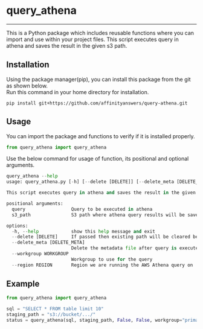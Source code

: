 # query_athena
---
This is a Python package which includes reusable functions where you can import and use within your project files. This script executes query in athena and saves the result in the given s3 path.

## Installation

Using the package manager(pip), you can install this package from the git as shown below.  
Run this command in your home directory for installation.

``` 
pip install git+https://github.com/affinityanswers/query-athena.git
```

## Usage

You can import the package and functions to verify if it is installed properly.

```python 
from query_athena import query_athena
```

Use the below command for usage of function, its positional and optional arguments.

```python 
query_athena --help
usage: query_athena.py [-h] [--delete [DELETE]] [--delete_meta [DELETE_META]] [--workgroup WORKGROUP] [--region REGION] query s3_path

This script executes query in athena and saves the result in the given s3 path

positional arguments:
  query                 Query to be executed in athena
  s3_path               S3 path where athena query results will be saved

options:
  -h, --help            show this help message and exit
  --delete [DELETE]     If passed then existing path will be cleared before starting the query
  --delete_meta [DELETE_META]
                        Delete the metadata file after query is executed
  --workgroup WORKGROUP
                        Workgroup to use for the query
  --region REGION       Region we are running the AWS Athena query on
```

## Example

```python
from query_athena import query_athena
  
sql = "SELECT * FROM table limit 10"
staging_path = "s3://bucket/.../"
status = query_athena(sql, staging_path, False, False, workgroup="primary", region="us-west-2")
```
